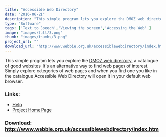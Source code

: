 ```yaml
---
title: "Accessible Web Directory"
date: "2016-06-21"
description: "This simple program lets you explore the DMOZ web directory, a catalogue of good websites.  NOTE: Accessible Web Directory is now included in the WebbIE3 installation."
type: "Software"
tags: ['Text to Speech','Viewing the screen','Accessing the Web' ]
image: "images/full/3.png"
thumb: "images/thumbs/3.png"
project_url: ""
download_url: "http://www.webbie.org.uk/accessiblewebdirectory/index.htm"
---
```

This simple program lets you explore the <a href="">DMOZ web directory</a>, a catalogue of good websites. It's an alternative way to find web pages of interest. Simply explore categories of web pages and when you find one you like in the catalogue Accessible Web Directory will open it in your default web browser.

### Links:
- <a href="http://www.oatsoft.org/Software/accessible-web-directory/help">Help</a>
- <a href="http://www.webbie.org.uk/accessiblewebdirectory/index.htm">Project Home Page</a>

### Download: http://www.webbie.org.uk/accessiblewebdirectory/index.htm 